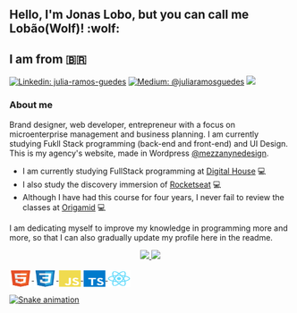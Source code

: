 <h2>Hello, I'm Jonas Lobo, but you can call me Lobão(Wolf)! :wolf: </h2> 

## I am from  :brazil:

[![Linkedin: julia-ramos-guedes](https://img.shields.io/badge/-Linkedin-blue?style=flat&logo=Linkedin&logoColor=white&link=https://www.linkedin.com/in/jonaslobo/)](https://www.linkedin.com/in/jonaslobo/)
[![Medium: @juliaramosguedes](https://img.shields.io/badge/-Medium-black?style=flat&logo=Medium&logoColor=white&link=https://medium.com/@lobao84)](https://medium.com/@lobao84)
![](https://medium.com/@lobao84) 


### About me

Brand designer, web developer, entrepreneur with a focus on microenterprise management and business planning. I am currently studying Fukll Stack programming (back-end and front-end) and UI Design.
This is my agency's website, made in Wordpress [@mezzanynedesign](https://emd.art.br/).


- I am currently studying FullStack programming at [Digital House](https://www.digitalhouse.com/br/) 💻 
- I also study the discovery immersion of [Rocketseat](https://app.rocketseat.com.br/) 💻 
- Although I have had this course for four years, I never fail to review the classes at [Origamid](https://www.origamid.com/) 💻

<p>I am dedicating myself to improve my knowledge in programming more and more, so that I can also gradually update my profile here in the readme.</p>


<div align="center">
  <a href="https://github.com/devlobao84">
  <img height="180em" src="https://github-readme-stats.vercel.app/api?username=devlobao84&show_icons=true&theme=midnight-purple&include_all_commits=true&count_private=true"/>
  <img height="180em" src="https://github-readme-stats.vercel.app/api/top-langs/?username=devlobao84&layout=compact&langs_count=7&theme=midnight-purple"/>
</div>
<div style="display: inline_block"><br>
  <img align="center" alt="Rafa-HTML" height="30" width="40" src="https://raw.githubusercontent.com/devicons/devicon/master/icons/html5/html5-original.svg">
  <img align="center" alt="Rafa-CSS" height="30" width="40" src="https://raw.githubusercontent.com/devicons/devicon/master/icons/css3/css3-original.svg">   
  <img align="center" alt="Rafa-Js" height="30" width="40" src="https://raw.githubusercontent.com/devicons/devicon/master/icons/javascript/javascript-plain.svg">
  <img align="center" alt="Rafa-Ts" height="30" width="40" src="https://raw.githubusercontent.com/devicons/devicon/master/icons/typescript/typescript-plain.svg">
  <img align="center" alt="Rafa-React" height="30" width="40" src="https://raw.githubusercontent.com/devicons/devicon/master/icons/react/react-original.svg">
  
</div>
  
  ![Snake animation](https://github.com/devlobao84/rafaballerini/blob/output/github-contribution-grid-snake.svg)
 











